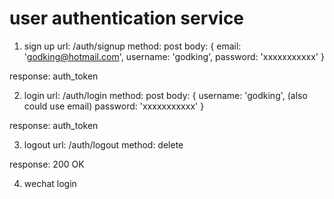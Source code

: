 # user authentication service

1. sign up
  url: /auth/signup
  method: post
  body: {
    email: 'godking@hotmail.com',
    username: 'godking',
    password: 'xxxxxxxxxxx'
  }

  response:
    auth_token


2. login
  url: /auth/login
  method: post
  body: {
    username: 'godking', (also could use email)
    password: 'xxxxxxxxxxx'
  }

  response:
    auth_token

3. logout
  url: /auth/logout
  method: delete

  response: 200 OK

4. wechat login